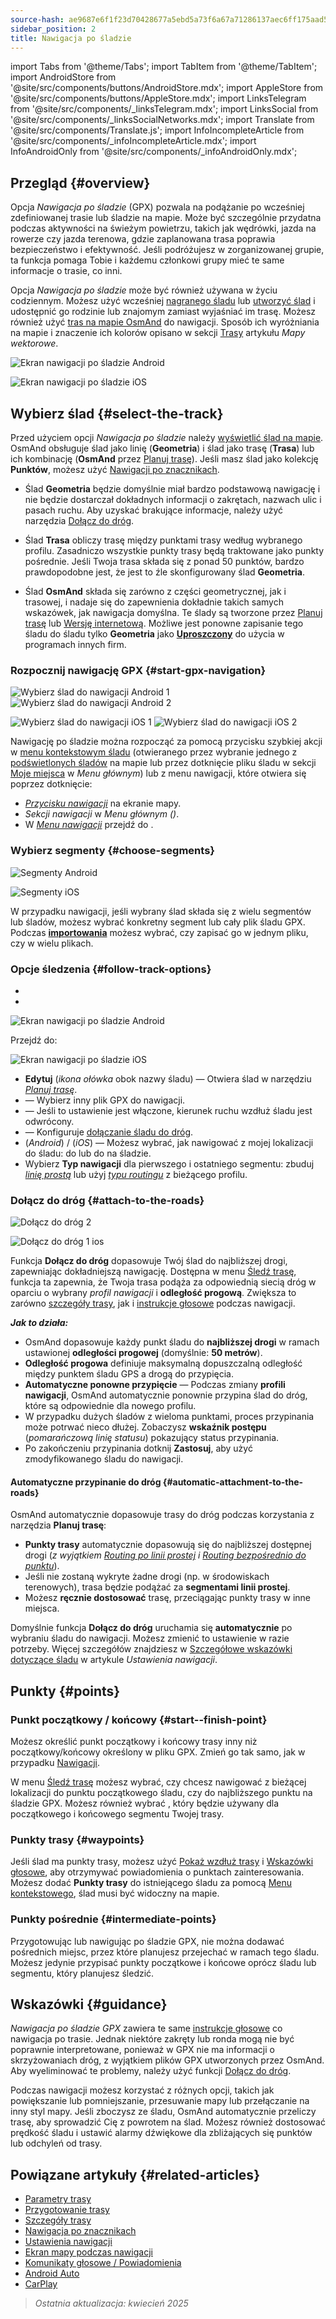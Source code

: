 ```yaml
---
source-hash: ae9687e6f1f23d70428677a5ebd5a73f6a67a71286137aec6ff175aad5589758
sidebar_position: 2
title: Nawigacja po śladzie
---
```

import Tabs from '@theme/Tabs';
import TabItem from '@theme/TabItem';
import AndroidStore from '@site/src/components/buttons/AndroidStore.mdx';
import AppleStore from '@site/src/components/buttons/AppleStore.mdx';
import LinksTelegram from '@site/src/components/_linksTelegram.mdx';
import LinksSocial from '@site/src/components/_linksSocialNetworks.mdx';
import Translate from '@site/src/components/Translate.js';
import InfoIncompleteArticle from '@site/src/components/_infoIncompleteArticle.mdx';
import InfoAndroidOnly from '@site/src/components/_infoAndroidOnly.mdx';



## Przegląd {#overview}

Opcja *Nawigacja po śladzie* (GPX) pozwala na podążanie po wcześniej zdefiniowanej trasie lub śladzie na mapie. Może być szczególnie przydatna podczas aktywności na świeżym powietrzu, takich jak wędrówki, jazda na rowerze czy jazda terenowa, gdzie zaplanowana trasa poprawia bezpieczeństwo i efektywność. Jeśli podróżujesz w zorganizowanej grupie, ta funkcja pomaga Tobie i każdemu członkowi grupy mieć te same informacje o trasie, co inni.

Opcja *Nawigacja po śladzie* może być również używana w życiu codziennym. Możesz użyć wcześniej [nagranego śladu](../../plugins/trip-recording.md) lub [utworzyć ślad](../../personal/tracks/manage-tracks.md#create-a-track) i udostępnić go rodzinie lub znajomym zamiast wyjaśniać im trasę. Możesz również użyć [tras na mapie OsmAnd](../../../../blog/routes/) do nawigacji. Sposób ich wyróżniania na mapie i znaczenie ich kolorów opisano w sekcji [Trasy](../../map/vector-maps.md#routes) artykułu *Mapy wektorowe*.

<Tabs groupId="operating-systems" queryString="current-os">

<TabItem value="android" label="Android">

![Ekran nawigacji po śladzie Android](@site/static/img/navigation/gpx/navigation_gpx_android.png)

</TabItem>

<TabItem value="ios" label="iOS">

![Ekran nawigacji po śladzie iOS](@site/static/img/navigation/gpx/navigation_gpx_ios.png)

</TabItem>

</Tabs>


## Wybierz ślad {#select-the-track}

Przed użyciem opcji *Nawigacja po śladzie* należy [wyświetlić ślad na mapie](../../map/tracks/index.md#display-tracks-on-the-map). OsmAnd obsługuje ślad jako linię (**Geometria**) i ślad jako trasę (**Trasa**) lub ich kombinację (**OsmAnd** przez [Planuj trasę](../../plan-route/create-route.md)). Jeśli masz ślad jako kolekcję **Punktów**, możesz użyć [Nawigacji po znacznikach](./markers-navigation.gpx).


- Ślad **Geometria** będzie domyślnie miał bardzo podstawową nawigację i nie będzie dostarczał dokładnych informacji o zakrętach, nazwach ulic i pasach ruchu. Aby uzyskać brakujące informacje, należy użyć narzędzia [Dołącz do dróg](#attach-to-the-roads).

- Ślad **Trasa** obliczy trasę między punktami trasy według wybranego profilu. Zasadniczo wszystkie punkty trasy będą traktowane jako punkty pośrednie. Jeśli Twoja trasa składa się z ponad 50 punktów, bardzo prawdopodobne jest, że jest to źle skonfigurowany ślad **Geometria**.

- Ślad **OsmAnd** składa się zarówno z części geometrycznej, jak i trasowej, i nadaje się do zapewnienia dokładnie takich samych wskazówek, jak nawigacja domyślna. Te ślady są tworzone przez [Planuj trasę](../../plan-route/create-route.md) lub [Wersję internetową](../../web/index.md). Możliwe jest ponowne zapisanie tego śladu do śladu tylko **Geometria** jako [**Uproszczony**](../../plan-route/create-route.md#save-route) do użycia w programach innych firm.


### Rozpocznij nawigację GPX {#start-gpx-navigation}

<Tabs groupId="operating-systems" queryString="current-os">

<TabItem value="android" label="Android">

![Wybierz ślad do nawigacji Android 1](@site/static/img/navigation/gpx/follow_track_andr_1.png) ![Wybierz ślad do nawigacji Android 2](@site/static/img/navigation/gpx/follow_track_andr_2.png)

</TabItem>

<TabItem value="ios" label="iOS">

![Wybierz ślad do nawigacji iOS 1](@site/static/img/navigation/gpx/follow_track_ios_1.png) ![Wybierz ślad do nawigacji iOS 2](@site/static/img/navigation/gpx/follow_track_ios_2.png)

</TabItem>

</Tabs>

Nawigację po śladzie można rozpocząć za pomocą przycisku szybkiej akcji w [menu kontekstowym śladu](../../map/tracks/track-context-menu.md#add-waypoint-to-a-track) (otwieranego przez wybranie jednego z [podświetlonych śladów](./route-navigation.md#history-of-previous-routes) na mapie lub przez dotknięcie pliku śladu w sekcji [Moje miejsca](../../personal/myplaces.md) w *Menu głównym*) lub z menu nawigacji, które otwiera się poprzez dotknięcie:

- [*Przycisku nawigacji*](../../widgets/map-buttons.md#directions) na ekranie mapy.
- *Sekcji nawigacji* w *Menu głównym* *(<Translate android="true" ids="shared_string_menu,shared_string_navigation"/>)*.
- W [*Menu nawigacji*](./route-navigation.md#navigation-menu) przejdź do *<Translate android="true" ids="shared_string_settings,follow_track"/>*.

### Wybierz segmenty {#choose-segments}

<Tabs groupId="operating-systems" queryString="current-os">

<TabItem value="android" label="Android">

![Segmenty Android](@site/static/img/navigation/gpx/segments_andr.png)

</TabItem>

<TabItem value="ios" label="iOS">

![Segmenty iOS](@site/static/img/navigation/gpx/segments_ios.png)

</TabItem>

</Tabs>

W przypadku nawigacji, jeśli wybrany ślad składa się z wielu segmentów lub śladów, możesz wybrać konkretny segment lub cały plik śladu GPX. Podczas **[importowania](../../personal/tracks/manage-tracks.md#import)** możesz wybrać, czy zapisać go w jednym pliku, czy w wielu plikach.


### Opcje śledzenia {#follow-track-options}

<Tabs groupId="operating-systems" queryString="current-os">

<TabItem value="android" label="Android">

- *<Translate android="true" ids="shared_string_navigation,shared_string_settings,follow_track"/>*
- *<Translate android="true" ids="help_article_map_track_context_menu_name,shared_string_options,follow_track"/>*

![Ekran nawigacji po śladzie Android](@site/static/img/navigation/gpx/follow_the_track_5-1_andr.png)

</TabItem>

<TabItem value="ios" label="iOS">

Przejdź do: *<Translate ios="true" ids="shared_string_navigation,shared_string_settings,follow_track"/>*


![Ekran nawigacji po śladzie iOS](@site/static/img/navigation/gpx/follow_the_track_4-1_ios.png)

</TabItem>

</Tabs>

- **Edytuj** (*ikona ołówka* obok nazwy śladu) — Otwiera ślad w narzędziu [*Planuj trasę*](../../plan-route/create-route.md).
- **<Translate android="true" ids="select_another_track"/>** — Wybierz inny plik GPX do nawigacji.
- **<Translate android="true" ids="gpx_option_reverse_route"/>** — Jeśli to ustawienie jest włączone, kierunek ruchu wzdłuż śladu jest odwrócony.
- **<Translate android="true" ids="attach_to_the_roads"/>** — Konfiguruje [dołączanie śladu do dróg](#attach-to-the-roads).
- **<Translate android="true" ids="pass_whole_track_descr"/>** (*Android*) / **<Translate ios="true" ids="point_to_navigate"/>** (*iOS*) — Możesz wybrać, jak nawigować z mojej lokalizacji do śladu:
do *<Translate android="true" ids="start_of_the_track"/>* lub do *<Translate android="true" ids="nearest_point"/>* na śladzie.
- Wybierz **Typ nawigacji** dla pierwszego i ostatniego segmentu: zbuduj [*linię prostą*](../routing/straight-line-routing.md) lub użyj [*typu routingu*](../routing/osmand-routing.md#routing-types) z bieżącego profilu.


### Dołącz do dróg {#attach-to-the-roads}

<Tabs groupId="operating-systems" queryString="current-os">

<TabItem value="android" label="Android">

![Dołącz do dróg 2](@site/static/img/navigation/gpx/attach_roads_gpx_andr_2.png)

</TabItem>

<TabItem value="ios" label="iOS">

![Dołącz do dróg 1 ios](@site/static/img/navigation/gpx/attach_to_the_roads_ios.png)

</TabItem>

</Tabs>

Funkcja **Dołącz do dróg** dopasowuje Twój ślad do najbliższej drogi, zapewniając dokładniejszą nawigację. Dostępna w menu [Śledź trasę](#follow-track-options), funkcja ta zapewnia, że Twoja trasa podąża za odpowiednią siecią dróg w oparciu o wybrany *profil nawigacji* i **odległość progową**. Zwiększa to zarówno [szczegóły trasy](../setup/route-details.md), jak i [instrukcje głosowe](#guidance) podczas nawigacji.

***Jak to działa:***

- OsmAnd dopasowuje każdy punkt śladu do **najbliższej drogi** w ramach ustawionej **odległości progowej** (domyślnie: **50 metrów**).
- **Odległość progowa** definiuje maksymalną dopuszczalną odległość między punktem śladu GPS a drogą do przypięcia.
- **Automatyczne ponowne przypięcie** — Podczas zmiany **profili nawigacji**, OsmAnd automatycznie ponownie przypina ślad do dróg, które są odpowiednie dla nowego profilu.
- W przypadku dużych śladów z wieloma punktami, proces przypinania może potrwać nieco dłużej. Zobaczysz **wskaźnik postępu** (*pomarańczową linię statusu*) pokazujący status przypinania.
- Po zakończeniu przypinania dotknij **Zastosuj**, aby użyć zmodyfikowanego śladu do nawigacji.

#### Automatyczne przypinanie do dróg {#automatic-attachment-to-the-roads}

OsmAnd automatycznie dopasowuje trasy do dróg podczas korzystania z narzędzia **Planuj trasę**:

- **Punkty trasy** automatycznie dopasowują się do najbliższej dostępnej drogi (*z wyjątkiem [Routing po linii prostej](../../navigation/routing/straight-line-routing.md) i [Routing bezpośrednio do punktu](../../navigation/routing/direct-to-point-routing.md)*).
- Jeśli nie zostaną wykryte żadne drogi (np. w środowiskach terenowych), trasa będzie podążać za **segmentami linii prostej**.
- Możesz **ręcznie dostosować** trasę, przeciągając punkty trasy w inne miejsca.

Domyślnie funkcja **Dołącz do dróg** uruchamia się **automatycznie** po wybraniu śladu do nawigacji. Możesz zmienić to ustawienie w razie potrzeby. Więcej szczegółów znajdziesz w [Szczegółowe wskazówki dotyczące śladu](../guidance/navigation-settings.md#detailed-track-guidance) w artykule *Ustawienia nawigacji*.


## Punkty {#points}

### Punkt początkowy / końcowy {#start--finish-point}

Możesz określić punkt początkowy i końcowy trasy inny niż początkowy/końcowy określony w pliku GPX. Zmień go tak samo, jak w przypadku [Nawigacji](../setup/route-navigation.md#select-starting-point).

W menu [Śledź trasę](#follow-track-options) możesz wybrać, czy chcesz nawigować z bieżącej lokalizacji do punktu początkowego śladu, czy do najbliższego punktu na śladzie GPX. Możesz również wybrać [<Translate android="true" ids="nav_type_hint"/>](../routing/osmand-routing.md#routing-types), który będzie używany dla początkowego i końcowego segmentu Twojej trasy.

### Punkty trasy {#waypoints}

Jeśli ślad ma punkty trasy, możesz użyć [Pokaż wzdłuż trasy](../guidance/map-during-navigation.md#show-points-along-the-route) i [Wskazówki głosowe](../guidance/voice-navigation.md#voice-settings), aby otrzymywać powiadomienia o punktach zainteresowania. Możesz dodać **Punkty trasy** do istniejącego śladu za pomocą [Menu kontekstowego](../../map/map-context-menu.md#-add--edit-track-waypoint), ślad musi być widoczny na mapie.

### Punkty pośrednie {#intermediate-points}

Przygotowując lub nawigując po śladzie GPX, nie można dodawać pośrednich miejsc, przez które planujesz przejechać w ramach tego śladu. Możesz jedynie przypisać punkty początkowe i końcowe oprócz śladu lub segmentu, który planujesz śledzić.

## Wskazówki {#guidance}

*Nawigacja po śladzie GPX* zawiera te same [instrukcje głosowe](../guidance/voice-navigation.md) co nawigacja po trasie. Jednak niektóre zakręty lub ronda mogą nie być poprawnie interpretowane, ponieważ w GPX nie ma informacji o skrzyżowaniach dróg, z wyjątkiem plików GPX utworzonych przez OsmAnd. Aby wyeliminować te problemy, należy użyć funkcji [Dołącz do dróg](#attach-to-the-roads).

Podczas nawigacji możesz korzystać z różnych opcji, takich jak powiększanie lub pomniejszanie, przesuwanie mapy lub przełączanie na inny styl mapy. Jeśli zboczysz ze śladu, OsmAnd automatycznie przeliczy trasę, aby sprowadzić Cię z powrotem na ślad. Możesz również dostosować prędkość śladu i ustawić alarmy dźwiękowe dla zbliżających się punktów lub odchyleń od trasy.


## Powiązane artykuły {#related-articles}

- [Parametry trasy](../routing/osmand-routing.md#routing-types)
- [Przygotowanie trasy](./route-navigation.md)
- [Szczegóły trasy](./route-details.md)
- [Nawigacja po znacznikach](./markers-navigation.md)
- [Ustawienia nawigacji](../guidance/navigation-settings.md)
- [Ekran mapy podczas nawigacji](../guidance/map-during-navigation.md)
- [Komunikaty głosowe / Powiadomienia](../guidance/voice-navigation.md)
- [Android Auto](../auto-car.md)
- [CarPlay](../car-play.md)

> *Ostatnia aktualizacja: kwiecień 2025*